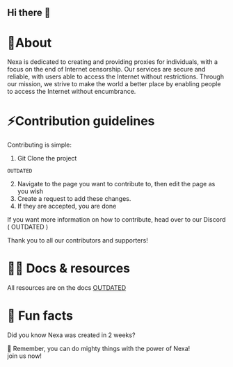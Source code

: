 ## Hi there 👋

# 🙋‍About

Nexa is dedicated to creating and providing proxies for individuals, with a focus on the end of Internet censorship. Our services are secure and reliable, with users able to access the Internet without restrictions. Through our mission, we strive to make the world a better place by enabling people to access the Internet without encumbrance.



# :zap:Contribution guidelines 
Contributing is simple:

1. Git Clone the project
```
OUTDATED
```
2. Navigate to the page you want to contribute to, then edit the page as you wish
3. Create a request to add these changes.
4. If they are accepted, you are done

If you want more information on how to contribute, head over to our Discord ( OUTDATED )

Thank you to all our contributors and supporters!

# 👩‍💻 Docs & resources 
All resources are on the docs
<a href="">OUTDATED</a>

# 🍿 Fun facts 

Did you know Nexa was created in 2 weeks?

🧙 Remember, you can do mighty things with the power of Nexa!<br>
join us now!
